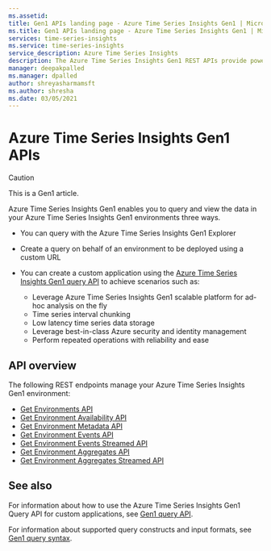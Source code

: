 ```yaml
---
ms.assetid:
title: Gen1 APIs landing page - Azure Time Series Insights Gen1 | Microsoft Docs
ms.title: Gen1 APIs landing page - Azure Time Series Insights Gen1 | Microsoft Docs
services: time-series-insights
ms.service: time-series-insights
service_description: Azure Time Series Insights
description: The Azure Time Series Insights Gen1 REST APIs provide powerful abilities to query and view data in your Gen1 environments.
manager: deepakpalled
ms.manager: dpalled
author: shreyasharmamsft
ms.author: shresha
ms.date: 03/05/2021
---
```


# Azure Time Series Insights Gen1 APIs

> [!CAUTION]
> This is a Gen1 article.

Azure Time Series Insights Gen1 enables you to query and view the data in your Azure Time Series Insights Gen1 environments three ways.

* You can query with the Azure Time Series Insights Gen1 Explorer
* Create a query on behalf of an environment to be deployed using a custom URL
* You can create a custom application using the [Azure Time Series Insights Gen1 query API](gen1-query-api.md) to achieve scenarios such as:

  * Leverage Azure Time Series Insights Gen1 scalable platform for ad-hoc analysis on the fly
  * Time series interval chunking
  * Low latency time series data storage
  * Leverage best-in-class Azure security and identity management
  * Perform repeated operations with reliability and ease

## API overview

The following REST endpoints manage your Azure Time Series Insights Gen1 environment:

* [Get Environments API](./gen1-query-api.md#get-environments-api)
* [Get Environment Availability API](./gen1-query-api.md#get-environment-availability-api)
* [Get Environment Metadata API](./gen1-query-api.md#get-environment-metadata-api)
* [Get Environment Events API](./gen1-query-api.md#get-environment-events-api)
* [Get Environment Events Streamed API](./gen1-query-api.md#get-environment-events-streamed-api)
* [Get Environment Aggregates API](./gen1-query-api.md#get-environment-aggregates-api)
* [Get Environment Aggregates Streamed API](./gen1-query-api.md#get-environment-aggregates-streamed-api)

## See also

For information about how to use the Azure Time Series Insights Gen1 Query API for custom applications, see [Gen1 query API](gen1-query-api.md).

For information about supported query constructs and input formats, see [Gen1 query syntax](gen1-query-syntax.md).
